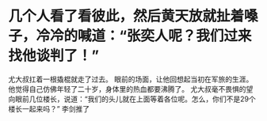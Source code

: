 # 几个人看了看彼此，然后黄天放就扯着嗓子，冷冷的喊道：“张奕人呢？我们过来找他谈判了！”
尤大叔扛着一根撬棍就走了过去。
眼前的场面，让他回想起当初在军旅的生涯。
他觉得自己仿佛年轻了二十岁，身体里的热血都要沸腾了。
尤大叔毫不畏惧的望向眼前几位楼长，说道：“我们的头儿就在上面等着各位呢。怎么，你们不是29个楼长一起来吗？”
李剑推了

